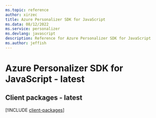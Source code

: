 ```yaml
---
ms.topic: reference
author: xirzec
title: Azure Personalizer SDK for JavaScript
ms.data: 08/12/2022
ms.service: personalizer
ms.devlang: javascript
description: Reference for Azure Personalizer SDK for JavaScript
ms.author: jeffish
---
```

# Azure Personalizer SDK for JavaScript - latest

## Client packages - latest
[!INCLUDE [client-packages](personalizer-client-index.md)]